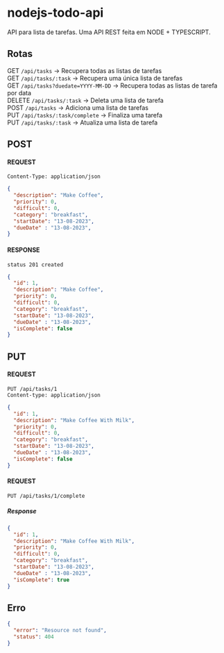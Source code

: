 # nodejs-todo-api
API para lista de tarefas. Uma API REST feita em NODE + TYPESCRIPT.

## Rotas
GET `/api/tasks` -> Recupera todas as listas de tarefas  
GET `/api/tasks/:task` -> Recupera uma única lista de tarefas  
GET `/api/tasks?duedate=YYYY-MM-DD` -> Recupera todas as listas de tarefa por data    
DELETE `/api/tasks/:task` -> Deleta uma lista de tarefa  
POST `/api/tasks` -> Adiciona uma lista de tarefas  
PUT `/api/tasks/:task/complete` -> Finaliza uma tarefa  
PUT `/api/tasks/:task` -> Atualiza uma lista de tarefa    

## POST
#### REQUEST
`Content-Type: application/json`

```json
{
  "description": "Make Coffee",
  "priority": 0,
  "difficult": 0,
  "category": "breakfast",
  "startDate": "13-08-2023",
  "dueDate" : "13-08-2023",
}
```

#### RESPONSE
`status 201 created`

```json
{
  "id": 1,
  "description": "Make Coffee",
  "priority": 0,
  "difficult": 0,
  "category": "breakfast",
  "startDate": "13-08-2023",
  "dueDate" : "13-08-2023",
  "isComplete": false
}
```

## PUT
#### REQUEST
`PUT /api/tasks/1`  
`Content-type: application/json`

```json
{
  "id": 1,
  "description": "Make Coffee With Milk",
  "priority": 0,
  "difficult": 0,
  "category": "breakfast",
  "startDate": "13-08-2023",
  "dueDate" : "13-08-2023",
  "isComplete": false
}
```

#### REQUEST
`PUT /api/tasks/1/complete`

##### Response
```json
{
  "id": 1,
  "description": "Make Coffee With Milk",
  "priority": 0,
  "difficult": 0,
  "category": "breakfast",
  "startDate": "13-08-2023",
  "dueDate" : "13-08-2023",
  "isComplete": true
}
```

## Erro
```json
{
  "error": "Resource not found",
  "status": 404
}
```